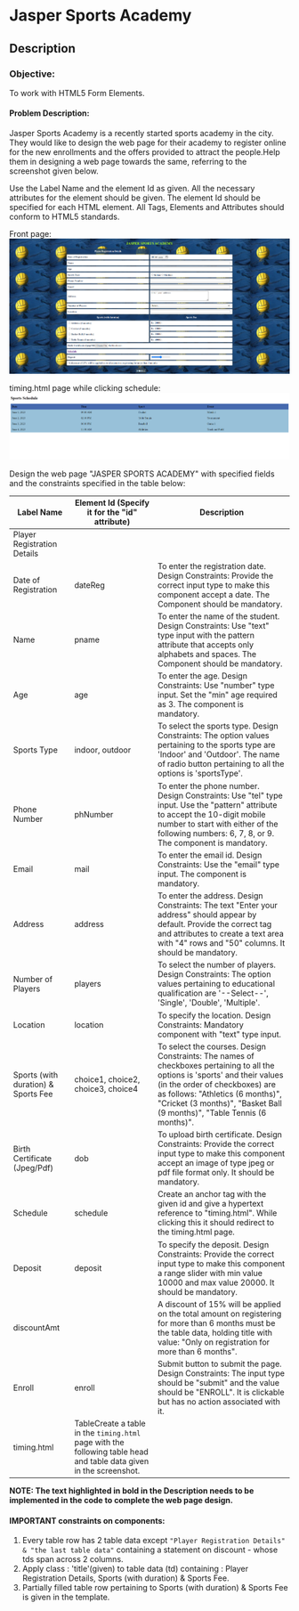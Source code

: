 # Jasper Sports Academy
## Description


### Objective:

To work with HTML5 Form Elements.

#### Problem Description:

Jasper Sports Academy is a recently started sports academy in the city. They would like to design the web page for their academy to register online for the new enrollments and the offers provided to attract the people.Help them in designing a web page towards the same, referring to the screenshot given below.

Use the Label Name and the element Id as given. All the necessary attributes for the element should be given. The element Id should be specified for each HTML element. All Tags, Elements and Attributes should conform to HTML5 standards.

Front page:
![alt text](jasperSS!.png)

timing.html page while clicking schedule:
![alt text](japserSS2.png)


Design the web page "JASPER SPORTS ACADEMY" with specified fields and the constraints specified in the table below:

| Label Name                | Element Id (Specify it for the "id" attribute) | Description                                                                                                     |
|---------------------------|-----------------------------------------------|-----------------------------------------------------------------------------------------------------------------|
| Player Registration Details|                                              |                                                                                                                 |
| Date of Registration      | dateReg                                       | To enter the registration date. Design Constraints: Provide the correct input type to make this component accept a date. The Component should be mandatory. |
| Name                      | pname                                         | To enter the name of the student. Design Constraints: Use "text" type input with the pattern attribute that accepts only alphabets and spaces. The Component should be mandatory. |
| Age                       | age                                           | To enter the age. Design Constraints: Use "number" type input. Set the "min" age required as 3. The component is mandatory. |
| Sports Type               | indoor, outdoor                               | To select the sports type. Design Constraints: The option values pertaining to the sports type are 'Indoor' and 'Outdoor'. The name of radio button pertaining to all the options is 'sportsType'. |
| Phone Number              | phNumber                                      | To enter the phone number. Design Constraints: Use "tel" type input. Use the "pattern" attribute to accept the 10-digit mobile number to start with either of the following numbers: 6, 7, 8, or 9. The component is mandatory. |
| Email                     | mail                                          | To enter the email id. Design Constraints: Use the "email" type input. The component is mandatory.                |
| Address                   | address                                       | To enter the address. Design Constraints: The text "Enter your address" should appear by default. Provide the correct tag and attributes to create a text area with "4" rows and "50" columns. It should be mandatory. |
| Number of Players         | players                                       | To select the number of players. Design Constraints: The option values pertaining to educational qualification are '--Select--', 'Single', 'Double', 'Multiple'. |
| Location                  | location                                      | To specify the location. Design Constraints: Mandatory component with "text" type input.                         |
| Sports (with duration) & Sports Fee | choice1, choice2, choice3, choice4 | To select the courses. Design Constraints: The names of checkboxes pertaining to all the options is 'sports' and their values (in the order of checkboxes) are as follows: "Athletics (6 months)", "Cricket (3 months)", "Basket Ball (9 months)", "Table Tennis (6 months)". |
| Birth Certificate (Jpeg/Pdf) | dob                                       | To upload birth certificate. Design Constraints: Provide the correct input type to make this component accept an image of type jpeg or pdf file format only. It should be mandatory. |
| Schedule                  | schedule                                      | Create an anchor tag with the given id and give a hypertext reference to "timing.html". While clicking this it should redirect to the timing.html page. |
| Deposit                   | deposit                                       | To specify the deposit. Design Constraints: Provide the correct input type to make this component a range slider with min value 10000 and max value 20000. It should be mandatory. |
| discountAmt               |                                               | A discount of 15% will be applied on the total amount on registering for more than 6 months must be the table data, holding title with value: "Only on registration for more than 6 months". |
| Enroll                    | enroll                                        | Submit button to submit the page. Design Constraints: The input type should be "submit" and the value should be "ENROLL". It is clickable but has no action associated with it. |
| timing.html                    | TableCreate a table in the `timing.html` page with the following table head and table data given in the screenshot. |




**NOTE: The text highlighted in bold in the Description needs to be implemented in the code to complete the web page design.**

#### IMPORTANT constraints on components:
1. Every table row has 2 table data except `"Player Registration Details" & "the last table data"` containing a statement on discount - whose tds span across 2 columns.
2. Apply class : 'title'(given) to table data (td) containing : Player Registration Details, Sports (with duration) & Sports Fee.
3. Partially filled table row pertaining to Sports (with duration) & Sports Fee is given in the template.

 
